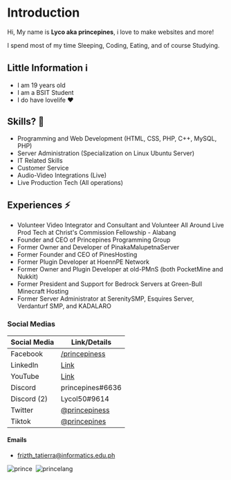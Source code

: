 # Introduction
Hi, My name is **Lyco aka princepines**, i love to make websites and more!

I spend most of my time Sleeping, Coding, Eating, and of course Studying.

## Little Information ℹ
- I am 19 years old
- I am a BSIT Student
- I do have lovelife ❤️

## Skills? 🤔
- Programming and Web Development (HTML, CSS, PHP, C++, MySQL, PHP)
- Server Administration (Specialization on Linux Ubuntu Server)
- IT Related Skills
- Customer Service
- Audio-Video Integrations (Live)
- Live Production Tech (All operations)

## Experiences ⚡
- Volunteer Video Integrator and Consultant and Volunteer All Around Live Prod Tech at Christ's Commission Fellowship - Alabang
- Founder and CEO of Princepines Programming Group
- Former Owner and Developer of PinakaMalupetnaServer
- Former Founder and CEO of PinesHosting
- Former Plugin Developer at HoennPE Network
- Former Owner and Plugin Developer at old-PMnS (both PocketMine and Nukkit)
- Former President and Support for Bedrock Servers at Green-Bull Minecraft Hosting
- Former Server Administrator at SerenitySMP, Esquires Server, Verdanturf SMP, and KADALARO


### Social Medias
| Social Media | Link/Details |
| ----------- | ----------- |
| Facebook  | <a href="https://fb.me/princepiness">/princepiness</a>
| LinkedIn | [Link](https://www.linkedin.com/in/princepines/)
| YouTube | <a href="https://www.youtube.com/channel/UCcltou22yjHJpffh88FiVEA">Link</a>
| Discord | princepines#6636 |
| Discord (2) | Lycol50#9614 |
| Twitter | <a href="https://twitter.com/princepiness">@princepiness</a>
| Tiktok | <a href="https://tiktok.com/@princepines">@princepines</a>

#### Emails
- frizth_tatierra@informatics.edu.ph

![prince](https://github-readme-stats.vercel.app/api?username=Lycol50&show_icons=true&theme=gotham)&nbsp;
![princelang](https://github-readme-stats.vercel.app/api/top-langs/?username=Lycol50&layout=compact&theme=gotham)

<!--
**Lycol50/Lycol50** is a ✨ _special_ ✨ repository because its `README.md` (this file) appears on your GitHub profile.

Here are some ideas to get you started:

- 🔭 I’m currently working on ...
- 🌱 I’m currently learning ...
- 👯 I’m looking to collaborate on ...
- 🤔 I’m looking for help with ...
- 💬 Ask me about ...
- 📫 How to reach me: ...
- 😄 Pronouns: ...
- ⚡ Fun fact: ...
-->
